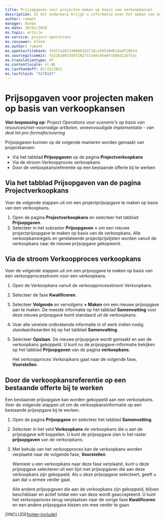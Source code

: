 ```yaml
---
title: Prijsopgaven voor projecten maken op basis van verkoopkansen
description: In dit onderwerp krijgt u informatie over het maken van een projectprijsopgave op basis van een verkoopkans.
author: rumant
manager: Annbe
ms.date: 10/01/2020
ms.topic: article
ms.service: project-operations
ms.reviewer: kfend
ms.author: rumant
ms.openlocfilehash: f0327a2823490081b3718caf6530461dadf20bf4
ms.sourcegitcommit: fa32b1893286f20271fa4ec4be8fc68bd135f53c
ms.translationtype: HT
ms.contentlocale: nl-NL
ms.lasthandoff: 02/15/2021
ms.locfileid: "5278187"
---
```

# <a name="create-project-quotes-from-opportunities"></a>Prijsopgaven voor projecten maken op basis van verkoopkansen

_**Van toepassing op:** Project Operations voor scenario's op basis van resources/niet-voorradige artikelen, vereenvoudigde implementatie - van deal tot pro-formafacturering_

Prijsopgaven kunnen op de volgende manieren worden gemaakt van projectkansen:

- Via het tabblad **Prijsopgaven** op de pagina **Projectverkoopkans**
- Via de stroom Verkoopproces verkoopkans
- Door de verkoopkansreferentie op een bestaande offerte bij te werken

## <a name="from-the-quotes-tab-of-the-project-opportunity-page"></a>Via het tabblad Prijsopgaven van de pagina Projectverkoopkans

Voer de volgende stappen uit om een projectprijsopgave te maken op basis van een verkoopkans.

1. Open de pagina **Projectverkoopkans** en selecteer het tabblad **Prijsopgaven**. 
2. Selecteer in het subraster **Prijsopgaven** **+** om een nieuwe projectprijsopgave te maken op basis van de verkoopkans. Alle verkoopkansregels en gerelateerde projectprijslijsten worden vanuit de verkoopkans naar de nieuwe prijsopgave gekopieerd.

## <a name="from-the-opportunity-sales-process-flow"></a>Via de stroom Verkoopproces verkoopkans

Voer de volgende stappen uit om een prijsopgave te maken op basis van een verkoopprocesstroom voor een verkoopkans.

1. Open de Verkoopkans vanuit de verkoopprocesstroom Verkoopkans.
2. Selecteer de fase **Kwalificeren**. 
3. Selecteer **Volgende** en vervolgens **+ Maken** om een nieuwe prijsopgave aan te maken. De meeste informatie op het tabblad **Samenvatting** voor deze nieuwe prijsopgave komt standaard uit de verkoopkans. 
4. Voer alle vereiste ontbrekende informatie in of werk indien nodig standaardwaarden bij op het tabblad **Samenvatting**.
5. Selecteer **Opslaan**. De nieuwe prijsopgave wordt gemaakt en aan de verkoopkans gekoppeld. U kunt nu de prijsopgave-informatie bekijken op het tabblad **Prijsopgaven** van de pagina **verkoopkans**. 

   Het verkoopproces Verkoopkans gaat naar de volgende fase, **Voorstellen**.


## <a name="by-updating-the-opportunity-reference-on-an-existing-quote"></a>Door de verkoopkansreferentie op een bestaande offerte bij te werken

Een bestaande prijsopgave kan worden gekoppeld aan een verkoopkans. Voer de volgende stappen uit om de verkoopkansinformatie op een bestaande prijsopgave bij te werken.

1. Open de pagina **Prijsopgave** en selecteer het tabblad **Samenvatting**.
2. Selecteer in het veld **Verkoopkans** de verkoopkans die u aan de prijsopgave wilt koppelen. U kunt de prijsopgave zien in het raster **prijsopgaven** van de verkoopkans. 
3. Met behulp van het verkoopproces kan de verkoopkans worden verplaatst naar de volgende fase, **Voorstellen**. 

   Wanneer u een verkoopkans naar deze fase verplaatst, kunt u deze prijsopgave selecteren uit een lijst met prijsopgaven die aan deze verkoopkans zijn gekoppeld. Als u deze prijsopgave selecteert, geeft u aan dat u ermee verder gaat.

   Alle andere prijsopgaven die aan de verkoopkans zijn gekoppeld, blijven beschikbaar en actief totdat een van deze wordt geaccepteerd. U kunt het verkoopproces terug verplaatsen naar de vorige fase **Kwalificeren** en een andere prijsopgave kiezen om mee verder te gaan.


[!INCLUDE[footer-include](../includes/footer-banner.md)]